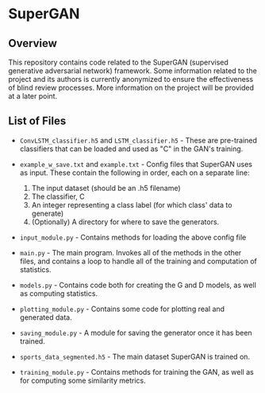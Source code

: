 # SuperGAN

## Overview
This repository contains code related to the SuperGAN (supervised generative adversarial network) framework. Some information related to the project and its authors is currently anonymized to ensure the effectiveness of blind review processes. More information on the project will be provided at a later point.

## List of Files
* `ConvLSTM_classifier.h5` and `LSTM_classifier.h5` - These are pre-trained classifiers that can be loaded and used as "C" in the GAN's training.
* `example_w_save.txt` and `example.txt` - Config files that SuperGAN uses as input. These contain the following in order, each on a separate line:

   1. The input dataset (should be an .h5 filename)
   2. The classifier, C
   3. An integer representing a class label (for which class' data to generate)
   4. (Optionally) A directory for where to save the generators.

* `input_module.py` - Contains methods for loading the above config file
* `main.py` - The main program. Invokes all of the methods in the other files, and contains a loop to handle all of the training and computation of statistics.
* `models.py` - Contains code both for creating the G and D models, as well as computing statistics.
* `plotting_module.py` - Contains some code for plotting real and generated data. 
* `saving_module.py` - A module for saving the generator once it has been trained.
* `sports_data_segmented.h5` - The main dataset SuperGAN is trained on.
* `training_module.py` - Contains methods for training the GAN, as well as for computing some similarity metrics.